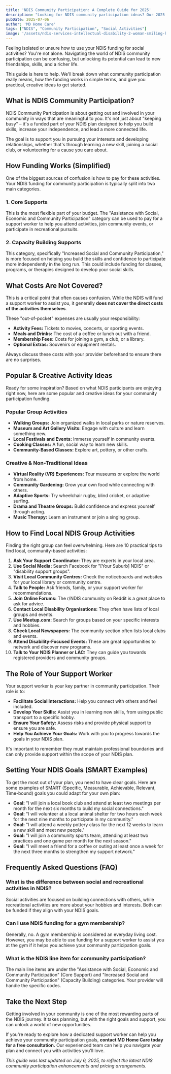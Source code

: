 ```yaml
---
title: 'NDIS Community Participation: A Complete Guide for 2025'
description: "Looking for NDIS community participation ideas? Our 2025 guide explores popular group activities, explains how funding works, and shares tips for finding local programs to help you achieve your goals."
pubDate: 2025-07-06
author: 'MD Home Care'
tags: ["NDIS", "Community Participation", "Social Activities"]
image: '/assets/ndis-services-intellectual-disability-2-woman-smiling-hugging.webp'
---
```


Feeling isolated or unsure how to use your NDIS funding for social activities? You're not alone. Navigating the world of NDIS community participation can be confusing, but unlocking its potential can lead to new friendships, skills, and a richer life.

This guide is here to help. We'll break down what community participation really means, how the funding works in simple terms, and give you practical, creative ideas to get started.

## What is NDIS Community Participation?

NDIS Community Participation is about getting out and involved in your community in ways that are meaningful to you. It's not just about "keeping busy" – it's a funded part of your NDIS plan designed to help you build skills, increase your independence, and lead a more connected life.

The goal is to support you in pursuing your interests and developing relationships, whether that's through learning a new skill, joining a social club, or volunteering for a cause you care about.

## How Funding Works (Simplified)

One of the biggest sources of confusion is how to pay for these activities. Your NDIS funding for community participation is typically split into two main categories.

### 1. Core Supports

This is the most flexible part of your budget. The "Assistance with Social, Economic and Community Participation" category can be used to pay for a support worker to help you attend activities, join community events, or participate in recreational pursuits.

### 2. Capacity Building Supports

This category, specifically "Increased Social and Community Participation," is more focused on helping you build the skills and confidence to participate more independently in the long run. This could include funding for classes, programs, or therapies designed to develop your social skills.

## What Costs Are Not Covered?

This is a critical point that often causes confusion. While the NDIS will fund a support worker to assist you, it generally **does not cover the direct costs of the activities themselves**.

These "out-of-pocket" expenses are usually your responsibility:
- **Activity Fees:** Tickets to movies, concerts, or sporting events.
- **Meals and Drinks:** The cost of a coffee or lunch out with a friend.
- **Membership Fees:** Costs for joining a gym, a club, or a library.
- **Optional Extras:** Souvenirs or equipment rentals.

Always discuss these costs with your provider beforehand to ensure there are no surprises.

## Popular & Creative Activity Ideas

Ready for some inspiration? Based on what NDIS participants are enjoying right now, here are some popular and creative ideas for your community participation funding.

### Popular Group Activities
- **Walking Groups:** Join organized walks in local parks or nature reserves.
- **Museum and Art Gallery Visits:** Engage with culture and learn something new.
- **Local Festivals and Events:** Immerse yourself in community events.
- **Cooking Classes:** A fun, social way to learn new skills.
- **Community-Based Classes:** Explore art, pottery, or other crafts.

### Creative & Non-Traditional Ideas
- **Virtual Reality (VR) Experiences:** Tour museums or explore the world from home.
- **Community Gardening:** Grow your own food while connecting with others.
- **Adaptive Sports:** Try wheelchair rugby, blind cricket, or adaptive surfing.
- **Drama and Theatre Groups:** Build confidence and express yourself through acting.
- **Music Therapy:** Learn an instrument or join a singing group.

## How to Find Local NDIS Group Activities

Finding the right group can feel overwhelming. Here are 10 practical tips to find local, community-based activities:

1.  **Ask Your Support Coordinator:** They are experts in your local area.
2.  **Use Social Media:** Search Facebook for "[Your Suburb] NDIS" or "disability support groups".
3.  **Visit Local Community Centres:** Check the noticeboards and websites for your local library or community centre.
4.  **Talk to People:** Ask friends, family, or your support worker for recommendations.
5.  **Join Online Forums:** The r/NDIS community on Reddit is a great place to ask for advice.
6.  **Contact Local Disability Organisations:** They often have lists of local groups and events.
7.  **Use Meetup.com:** Search for groups based on your specific interests and hobbies.
8.  **Check Local Newspapers:** The community section often lists local clubs and events.
9.  **Attend Disability-Focused Events:** These are great opportunities to network and discover new programs.
10. **Talk to Your NDIS Planner or LAC:** They can guide you towards registered providers and community groups.

## The Role of Your Support Worker

Your support worker is your key partner in community participation. Their role is to:

- **Facilitate Social Interactions:** Help you connect with others and feel included.
- **Develop Your Skills:** Assist you in learning new skills, from using public transport to a specific hobby.
- **Ensure Your Safety:** Assess risks and provide physical support to ensure you are safe.
- **Help You Achieve Your Goals:** Work with you to progress towards the goals in your NDIS plan.

It's important to remember they must maintain professional boundaries and can only provide support within the scope of your NDIS plan.

## Setting Your NDIS Goals (SMART Examples)

To get the most out of your plan, you need to have clear goals. Here are some examples of SMART (Specific, Measurable, Achievable, Relevant, Time-bound) goals you could adapt for your own plan:

- **Goal:** "I will join a local book club and attend at least two meetings per month for the next six months to build my social connections."
- **Goal:** "I will volunteer at a local animal shelter for two hours each week for the next nine months to participate in my community."
- **Goal:** "I will attend a weekly pottery class for the next 12 weeks to learn a new skill and meet new people."
- **Goal:** "I will join a community sports team, attending at least two practices and one game per month for the next season."
- **Goal:** "I will meet a friend for a coffee or outing at least once a week for the next three months to strengthen my support network."

## Frequently Asked Questions (FAQ)

### What is the difference between social and recreational activities in NDIS?
Social activities are focused on building connections with others, while recreational activities are more about your hobbies and interests. Both can be funded if they align with your NDIS goals.

### Can I use NDIS funding for a gym membership?
Generally, no. A gym membership is considered an everyday living cost. However, you may be able to use funding for a support worker to assist you at the gym if it helps you achieve your community participation goals.

### What is the NDIS line item for community participation?
The main line items are under the "Assistance with Social, Economic and Community Participation" (Core Support) and "Increased Social and Community Participation" (Capacity Building) categories. Your provider will handle the specific codes.

## Take the Next Step

Getting involved in your community is one of the most rewarding parts of the NDIS journey. It takes planning, but with the right goals and support, you can unlock a world of new opportunities.

If you're ready to explore how a dedicated support worker can help you achieve your community participation goals, **contact MD Home Care today for a free consultation.** Our experienced team can help you navigate your plan and connect you with activities you'll love.

*This guide was last updated on July 6, 2025, to reflect the latest NDIS community participation enhancements and pricing arrangements.* 